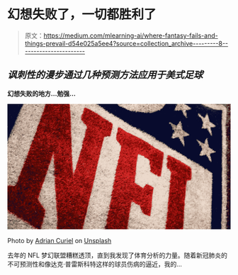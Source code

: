 # 幻想失败了，一切都胜利了

> 原文：<https://medium.com/mlearning-ai/where-fantasy-fails-and-things-prevail-d54e025a5ee4?source=collection_archive---------8----------------------->

## *讽刺性的漫步通过几种预测方法应用于美式足球*

**幻想失败的地方…勉强…**

![](img/e83430ff3850024e75bc025f006af628.png)

Photo by [Adrian Curiel](https://unsplash.com/@hencetheboom?utm_source=medium&utm_medium=referral) on [Unsplash](https://unsplash.com?utm_source=medium&utm_medium=referral)

去年的 NFL 梦幻联盟糟糕透顶，直到我发现了体育分析的力量。随着新冠肺炎的不可预测性和像达克·普雷斯科特这样的球员伤病的逼近，我的…